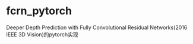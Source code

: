 # fcrn_pytorch
Deeper Depth Prediction with Fully Convolutional Residual Networks(2016 IEEE 3D Vision)的pytorch实现
